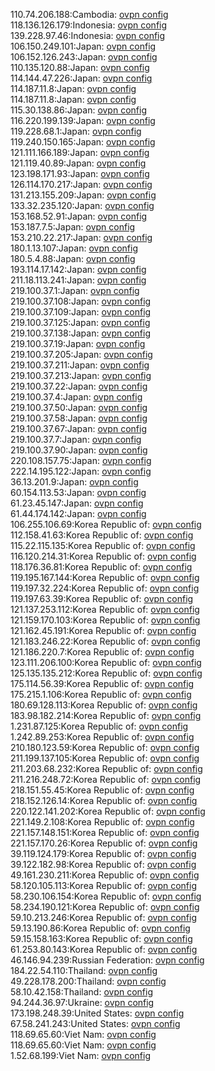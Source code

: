 110.74.206.188:Cambodia: [ovpn config](vpn/110_74_206_188.ovpn)  
118.136.126.179:Indonesia: [ovpn config](vpn/118_136_126_179.ovpn)  
139.228.97.46:Indonesia: [ovpn config](vpn/139_228_97_46.ovpn)  
106.150.249.101:Japan: [ovpn config](vpn/106_150_249_101.ovpn)  
106.152.126.243:Japan: [ovpn config](vpn/106_152_126_243.ovpn)  
110.135.120.88:Japan: [ovpn config](vpn/110_135_120_88.ovpn)  
114.144.47.226:Japan: [ovpn config](vpn/114_144_47_226.ovpn)  
114.187.11.8:Japan: [ovpn config](vpn/114_187_11_8.ovpn)  
114.187.11.8:Japan: [ovpn config](vpn/114_187_11_8.ovpn)  
115.30.138.86:Japan: [ovpn config](vpn/115_30_138_86.ovpn)  
116.220.199.139:Japan: [ovpn config](vpn/116_220_199_139.ovpn)  
119.228.68.1:Japan: [ovpn config](vpn/119_228_68_1.ovpn)  
119.240.150.165:Japan: [ovpn config](vpn/119_240_150_165.ovpn)  
121.111.166.189:Japan: [ovpn config](vpn/121_111_166_189.ovpn)  
121.119.40.89:Japan: [ovpn config](vpn/121_119_40_89.ovpn)  
123.198.171.93:Japan: [ovpn config](vpn/123_198_171_93.ovpn)  
126.114.170.217:Japan: [ovpn config](vpn/126_114_170_217.ovpn)  
131.213.155.209:Japan: [ovpn config](vpn/131_213_155_209.ovpn)  
133.32.235.120:Japan: [ovpn config](vpn/133_32_235_120.ovpn)  
153.168.52.91:Japan: [ovpn config](vpn/153_168_52_91.ovpn)  
153.187.7.5:Japan: [ovpn config](vpn/153_187_7_5.ovpn)  
153.210.22.217:Japan: [ovpn config](vpn/153_210_22_217.ovpn)  
180.1.13.107:Japan: [ovpn config](vpn/180_1_13_107.ovpn)  
180.5.4.88:Japan: [ovpn config](vpn/180_5_4_88.ovpn)  
193.114.17.142:Japan: [ovpn config](vpn/193_114_17_142.ovpn)  
211.18.113.241:Japan: [ovpn config](vpn/211_18_113_241.ovpn)  
219.100.37.1:Japan: [ovpn config](vpn/219_100_37_1.ovpn)  
219.100.37.108:Japan: [ovpn config](vpn/219_100_37_108.ovpn)  
219.100.37.109:Japan: [ovpn config](vpn/219_100_37_109.ovpn)  
219.100.37.125:Japan: [ovpn config](vpn/219_100_37_125.ovpn)  
219.100.37.138:Japan: [ovpn config](vpn/219_100_37_138.ovpn)  
219.100.37.19:Japan: [ovpn config](vpn/219_100_37_19.ovpn)  
219.100.37.205:Japan: [ovpn config](vpn/219_100_37_205.ovpn)  
219.100.37.211:Japan: [ovpn config](vpn/219_100_37_211.ovpn)  
219.100.37.213:Japan: [ovpn config](vpn/219_100_37_213.ovpn)  
219.100.37.22:Japan: [ovpn config](vpn/219_100_37_22.ovpn)  
219.100.37.4:Japan: [ovpn config](vpn/219_100_37_4.ovpn)  
219.100.37.50:Japan: [ovpn config](vpn/219_100_37_50.ovpn)  
219.100.37.58:Japan: [ovpn config](vpn/219_100_37_58.ovpn)  
219.100.37.67:Japan: [ovpn config](vpn/219_100_37_67.ovpn)  
219.100.37.7:Japan: [ovpn config](vpn/219_100_37_7.ovpn)  
219.100.37.90:Japan: [ovpn config](vpn/219_100_37_90.ovpn)  
220.108.157.75:Japan: [ovpn config](vpn/220_108_157_75.ovpn)  
222.14.195.122:Japan: [ovpn config](vpn/222_14_195_122.ovpn)  
36.13.201.9:Japan: [ovpn config](vpn/36_13_201_9.ovpn)  
60.154.113.53:Japan: [ovpn config](vpn/60_154_113_53.ovpn)  
61.23.45.147:Japan: [ovpn config](vpn/61_23_45_147.ovpn)  
61.44.174.142:Japan: [ovpn config](vpn/61_44_174_142.ovpn)  
106.255.106.69:Korea Republic of: [ovpn config](vpn/106_255_106_69.ovpn)  
112.158.41.63:Korea Republic of: [ovpn config](vpn/112_158_41_63.ovpn)  
115.22.115.135:Korea Republic of: [ovpn config](vpn/115_22_115_135.ovpn)  
116.120.214.31:Korea Republic of: [ovpn config](vpn/116_120_214_31.ovpn)  
118.176.36.81:Korea Republic of: [ovpn config](vpn/118_176_36_81.ovpn)  
119.195.167.144:Korea Republic of: [ovpn config](vpn/119_195_167_144.ovpn)  
119.197.32.224:Korea Republic of: [ovpn config](vpn/119_197_32_224.ovpn)  
119.197.63.39:Korea Republic of: [ovpn config](vpn/119_197_63_39.ovpn)  
121.137.253.112:Korea Republic of: [ovpn config](vpn/121_137_253_112.ovpn)  
121.159.170.103:Korea Republic of: [ovpn config](vpn/121_159_170_103.ovpn)  
121.162.45.191:Korea Republic of: [ovpn config](vpn/121_162_45_191.ovpn)  
121.183.246.22:Korea Republic of: [ovpn config](vpn/121_183_246_22.ovpn)  
121.186.220.7:Korea Republic of: [ovpn config](vpn/121_186_220_7.ovpn)  
123.111.206.100:Korea Republic of: [ovpn config](vpn/123_111_206_100.ovpn)  
125.135.135.212:Korea Republic of: [ovpn config](vpn/125_135_135_212.ovpn)  
175.114.56.39:Korea Republic of: [ovpn config](vpn/175_114_56_39.ovpn)  
175.215.1.106:Korea Republic of: [ovpn config](vpn/175_215_1_106.ovpn)  
180.69.128.113:Korea Republic of: [ovpn config](vpn/180_69_128_113.ovpn)  
183.98.182.214:Korea Republic of: [ovpn config](vpn/183_98_182_214.ovpn)  
1.231.87.125:Korea Republic of: [ovpn config](vpn/1_231_87_125.ovpn)  
1.242.89.253:Korea Republic of: [ovpn config](vpn/1_242_89_253.ovpn)  
210.180.123.59:Korea Republic of: [ovpn config](vpn/210_180_123_59.ovpn)  
211.199.137.105:Korea Republic of: [ovpn config](vpn/211_199_137_105.ovpn)  
211.203.68.232:Korea Republic of: [ovpn config](vpn/211_203_68_232.ovpn)  
211.216.248.72:Korea Republic of: [ovpn config](vpn/211_216_248_72.ovpn)  
218.151.55.45:Korea Republic of: [ovpn config](vpn/218_151_55_45.ovpn)  
218.152.126.14:Korea Republic of: [ovpn config](vpn/218_152_126_14.ovpn)  
220.122.141.202:Korea Republic of: [ovpn config](vpn/220_122_141_202.ovpn)  
221.149.2.108:Korea Republic of: [ovpn config](vpn/221_149_2_108.ovpn)  
221.157.148.151:Korea Republic of: [ovpn config](vpn/221_157_148_151.ovpn)  
221.157.170.26:Korea Republic of: [ovpn config](vpn/221_157_170_26.ovpn)  
39.119.124.179:Korea Republic of: [ovpn config](vpn/39_119_124_179.ovpn)  
39.122.182.98:Korea Republic of: [ovpn config](vpn/39_122_182_98.ovpn)  
49.161.230.211:Korea Republic of: [ovpn config](vpn/49_161_230_211.ovpn)  
58.120.105.113:Korea Republic of: [ovpn config](vpn/58_120_105_113.ovpn)  
58.230.106.154:Korea Republic of: [ovpn config](vpn/58_230_106_154.ovpn)  
58.234.190.121:Korea Republic of: [ovpn config](vpn/58_234_190_121.ovpn)  
59.10.213.246:Korea Republic of: [ovpn config](vpn/59_10_213_246.ovpn)  
59.13.190.86:Korea Republic of: [ovpn config](vpn/59_13_190_86.ovpn)  
59.15.158.163:Korea Republic of: [ovpn config](vpn/59_15_158_163.ovpn)  
61.253.80.143:Korea Republic of: [ovpn config](vpn/61_253_80_143.ovpn)  
46.146.94.239:Russian Federation: [ovpn config](vpn/46_146_94_239.ovpn)  
184.22.54.110:Thailand: [ovpn config](vpn/184_22_54_110.ovpn)  
49.228.178.200:Thailand: [ovpn config](vpn/49_228_178_200.ovpn)  
58.10.42.158:Thailand: [ovpn config](vpn/58_10_42_158.ovpn)  
94.244.36.97:Ukraine: [ovpn config](vpn/94_244_36_97.ovpn)  
173.198.248.39:United States: [ovpn config](vpn/173_198_248_39.ovpn)  
67.58.241.243:United States: [ovpn config](vpn/67_58_241_243.ovpn)  
118.69.65.60:Viet Nam: [ovpn config](vpn/118_69_65_60.ovpn)  
118.69.65.60:Viet Nam: [ovpn config](vpn/118_69_65_60.ovpn)  
1.52.68.199:Viet Nam: [ovpn config](vpn/1_52_68_199.ovpn)  

